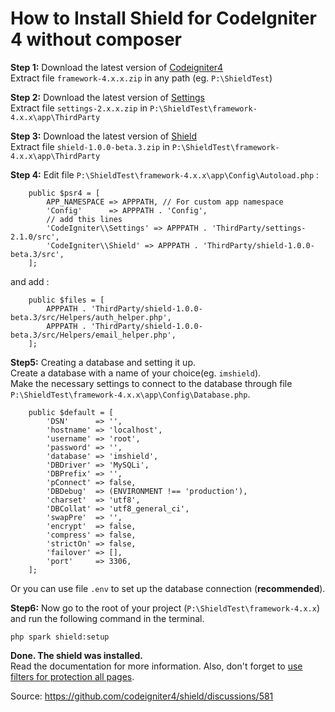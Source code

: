 # How to Install Shield for CodeIgniter 4 without composer
**Step 1:** Download the latest version of [Codeigniter4](https://github.com/codeigniter4/framework/releases)<br>
Extract file `framework-4.x.x.zip` in any path (eg. `P:\ShieldTest`)

**Step 2:** Download the latest version of [Settings](https://github.com/codeigniter4/settings/releases)<br>
Extract file `settings-2.x.x.zip` in `P:\ShieldTest\framework-4.x.x\app\ThirdParty`

**Step 3:** Download the latest version of [Shield](https://github.com/codeigniter4/shield/releases)<br>
Extract file `shield-1.0.0-beta.3.zip` in `P:\ShieldTest\framework-4.x.x\app\ThirdParty`

**Step 4:** Edit file `P:\ShieldTest\framework-4.x.x\app\Config\Autoload.php` :

```
    public $psr4 = [
        APP_NAMESPACE => APPPATH, // For custom app namespace
        'Config'      => APPPATH . 'Config',
        // add this lines
        'CodeIgniter\\Settings' => APPPATH . 'ThirdParty/settings-2.1.0/src',
        'CodeIgniter\\Shield' => APPPATH . 'ThirdParty/shield-1.0.0-beta.3/src', 
    ];
```

and add :
```
    public $files = [
        APPPATH . 'ThirdParty/shield-1.0.0-beta.3/src/Helpers/auth_helper.php',
        APPPATH . 'ThirdParty/shield-1.0.0-beta.3/src/Helpers/email_helper.php',
    ];
```

**Step5:** Creating a database and setting it up.<br>
Create a database with a name of your choice(eg. `imshield`).<br>
Make the necessary settings to connect to the database through file `P:\ShieldTest\framework-4.x.x\app\Config\Database.php`.
```
    public $default = [
        'DSN'      => '',
        'hostname' => 'localhost',
        'username' => 'root',
        'password' => '',
        'database' => 'imshield',
        'DBDriver' => 'MySQLi',
        'DBPrefix' => '',
        'pConnect' => false,
        'DBDebug'  => (ENVIRONMENT !== 'production'),
        'charset'  => 'utf8',
        'DBCollat' => 'utf8_general_ci',
        'swapPre'  => '',
        'encrypt'  => false,
        'compress' => false,
        'strictOn' => false,
        'failover' => [],
        'port'     => 3306,
    ];
```

Or you can use file `.env` to set up the database connection (**recommended**).

**Step6:** Now go to the root of your project (`P:\ShieldTest\framework-4.x.x`) and run the following command in the terminal.

```
php spark shield:setup
```

**Done. The shield was installed.**<br>
Read the documentation for more information. Also, don't forget to [use filters for protection all pages](https://shield.codeigniter.com/quick_start_guide/using_session_auth/#protecting-pages).

Source: https://github.com/codeigniter4/shield/discussions/581
